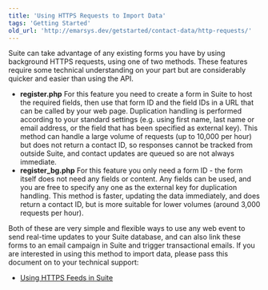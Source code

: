 ```yaml
---
title: 'Using HTTPS Requests to Import Data'
tags: 'Getting Started'
old_url: 'http://emarsys.dev/getstarted/contact-data/http-requests/'
---
```


Suite can take advantage of any existing forms you have by using background HTTPS requests, using one of two methods. These features require some technical understanding on your part but are considerably quicker and easier than using the API.

- **register.php** For this feature you need to create a form in Suite to host the required fields, then use that form ID and the field IDs in a URL that can be called by your web page. Duplication handling is performed according to your standard settings (e.g. using first name, last name or email address, or the field that has been specified as external key). This method can handle a large volume of requests (up to 10,000 per hour) but does not return a contact ID, so responses cannot be tracked from outside Suite, and contact updates are queued so are not always immediate.
- **register_bg.php** For this feature you only need a form ID - the form itself does not need any fields or content. Any fields can be used, and you are free to specify any one as the external key for duplication handling. This method is faster, updating the data immediately, and does return a contact ID, but is more suitable for lower volumes (around 3,000 requests per hour).

 Both of these are very simple and flexible ways to use any web event to send real-time updates to your Suite database, and can also link these forms to an email campaign in Suite and trigger transactional emails. If you are interested in using this method to import data, please pass this document on to your technical support:

- [Using HTTPS Feeds in Suite](/Suite/http-feeds.md "Using HTTPS Feeds in Suite")